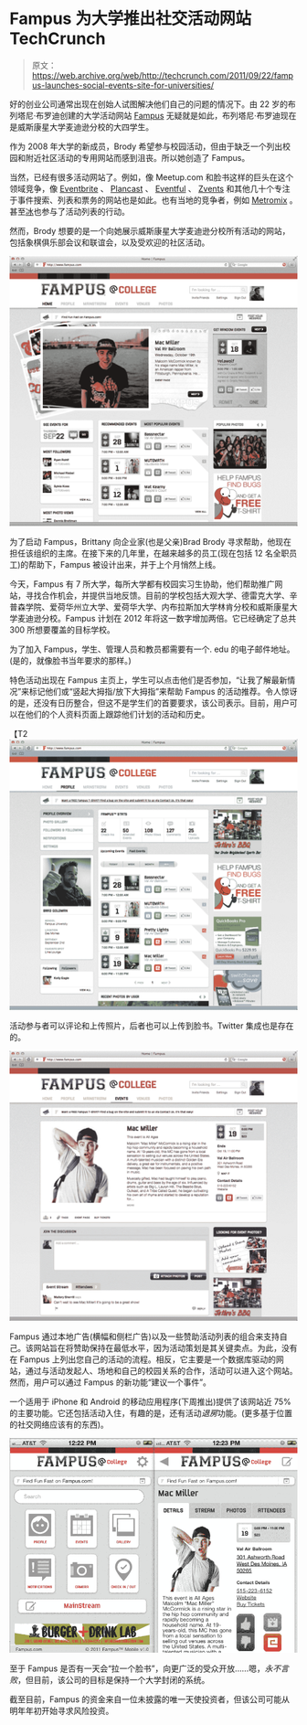 # Fampus 为大学推出社交活动网站 TechCrunch

> 原文：<https://web.archive.org/web/http://techcrunch.com/2011/09/22/fampus-launches-social-events-site-for-universities/>

好的创业公司通常出现在创始人试图解决他们自己的问题的情况下。由 22 岁的布列塔尼·布罗迪创建的大学活动网站 [Fampus](https://web.archive.org/web/20230205004036/http://www.fampus.com/) 无疑就是如此，布列塔尼·布罗迪现在是威斯康星大学麦迪逊分校的大四学生。

作为 2008 年大学的新成员，Brody 希望参与校园活动，但由于缺乏一个列出校园和附近社区活动的专用网站而感到沮丧。所以她创造了 Fampus。

当然，已经有很多活动网站了。例如，像 Meetup.com 和脸书这样的巨头在这个领域竞争，像 [Eventbrite](https://web.archive.org/web/20230205004036/http://www.crunchbase.com/company/eventbrite) 、 [Plancast](https://web.archive.org/web/20230205004036/http://www.crunchbase.com/product/plancast) 、 [Eventful](https://web.archive.org/web/20230205004036/http://www.crunchbase.com/company/eventful) 、 [Zvents](https://web.archive.org/web/20230205004036/http://www.zvents.com/) 和其他几十个专注于事件搜索、列表和票务的网站也是如此。也有当地的竞争者，例如 [Metromix](https://web.archive.org/web/20230205004036/http://www.metromix.com/pick_your_city) 。甚至[冰](https://web.archive.org/web/20230205004036/http://www.bing.com/events)也参与了活动列表的行动。

然而，Brody 想要的是一个向她展示威斯康星大学麦迪逊分校所有活动的网站，包括象棋俱乐部会议和联谊会，以及受欢迎的社区活动。

[![](img/e48266e14457cc58338276800f989bd7.png "fampus-Home")](https://web.archive.org/web/20230205004036/https://techcrunch.com/wp-content/uploads/2011/09/fampus-home.jpg)

为了启动 Fampus，Brittany 向企业家(也是父亲)Brad Brody 寻求帮助，他现在担任该组织的主席。在接下来的几年里，在越来越多的员工(现在包括 12 名全职员工)的帮助下，Fampus 被设计出来，并于上个月悄然上线。

今天，Fampus 有 7 所大学，每所大学都有校园实习生协助，他们帮助推广网站，寻找合作机会，并提供当地反馈。目前的学校包括大观大学、德雷克大学、辛普森学院、爱荷华州立大学、爱荷华大学、内布拉斯加大学林肯分校和威斯康星大学麦迪逊分校。Fampus 计划在 2012 年将这一数字增加两倍。它已经确定了总共 300 所想要覆盖的目标学校。

为了加入 Fampus，学生、管理人员和教员都需要有一个. edu 的电子邮件地址。(是的，就像脸书当年要求的那样。)

特色活动出现在 Fampus 主页上，学生可以点击他们是否参加，“让我了解最新情况”来标记他们或“竖起大拇指/放下大拇指”来帮助 Fampus 的活动推荐。令人惊讶的是，还没有日历整合，但这不是学生们的首要要求，该公司表示。目前，用户可以在他们的个人资料页面上跟踪他们计划的活动和历史。

【T2![](img/af91598d472c5b3809b616a6b49d3776.png "fampus-Profile")

活动参与者可以评论和上传照片，后者也可以上传到脸书。Twitter 集成也是存在的。

[![](img/0a51c670bedff0b424b1c6b559338ee5.png "fampus-eventpage")](https://web.archive.org/web/20230205004036/https://techcrunch.com/wp-content/uploads/2011/09/fampus-eventpage.jpg)

Fampus 通过本地广告(横幅和侧栏广告)以及一些赞助活动列表的组合来支持自己。该网站旨在将赞助保持在最低水平，因为活动策划是其关键卖点。为此，没有在 Fampus 上列出您自己的活动的流程。相反，它主要是一个数据库驱动的网站，通过与活动发起人、场地和自己的校园关系的合作，活动可以进入这个网站。然而，用户可以通过 Fampus 的新功能“建议一个事件”。

一个适用于 iPhone 和 Android 的移动应用程序(下周推出)提供了该网站近 75%的主要功能。它还包括活动入住，有趣的是，还有活动*退房*功能。(更多基于位置的社交网络应该有的东西)。

[![](img/057c001d2c7db758042e99446b08cf57.png "fampus-mobile")](https://web.archive.org/web/20230205004036/https://techcrunch.com/wp-content/uploads/2011/09/fampus-mobile.png)

至于 Fampus 是否有一天会“拉一个脸书”，向更广泛的受众开放……嗯，*永不言败*，但目前，该公司的目标是保持一个大学封闭的系统。

截至目前，Fampus 的资金来自一位未披露的唯一天使投资者，但该公司可能从明年年初开始寻求风险投资。